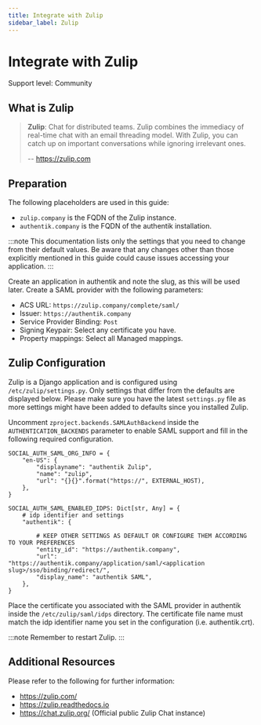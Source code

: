 ```yaml
---
title: Integrate with Zulip
sidebar_label: Zulip
---
```


# Integrate with Zulip

<span class="badge badge--secondary">Support level: Community</span>

## What is Zulip

> **Zulip**: Chat for distributed teams. Zulip combines the immediacy of real-time chat with an email threading model.
> With Zulip, you can catch up on important conversations while ignoring irrelevant ones.
>
> -- https://zulip.com

## Preparation

The following placeholders are used in this guide:

- `zulip.company` is the FQDN of the Zulip instance.
- `authentik.company` is the FQDN of the authentik installation.

:::note
This documentation lists only the settings that you need to change from their default values. Be aware that any changes other than those explicitly mentioned in this guide could cause issues accessing your application.
:::

Create an application in authentik and note the slug, as this will be used later. Create a SAML provider with the following parameters:

- ACS URL: `https://zulip.company/complete/saml/`
- Issuer: `https://authentik.company`
- Service Provider Binding: `Post`
- Signing Keypair: Select any certificate you have.
- Property mappings: Select all Managed mappings.

## Zulip Configuration

Zulip is a Django application and is configured using `/etc/zulip/settings.py`. Only settings that differ
from the defaults are displayed below. Please make sure you have the latest `settings.py` file as more settings
might have been added to defaults since you installed Zulip.

Uncomment `zproject.backends.SAMLAuthBackend` inside the `AUTHENTICATION_BACKENDS` parameter to enable SAML support
and fill in the following required configuration.

```
SOCIAL_AUTH_SAML_ORG_INFO = {
    "en-US": {
        "displayname": "authentik Zulip",
        "name": "zulip",
        "url": "{}{}".format("https://", EXTERNAL_HOST),
    },
}

SOCIAL_AUTH_SAML_ENABLED_IDPS: Dict[str, Any] = {
    # idp identifier and settings
    "authentik": {

	    # KEEP OTHER SETTINGS AS DEFAULT OR CONFIGURE THEM ACCORDING TO YOUR PREFERENCES
        "entity_id": "https://authentik.company",
        "url": "https://authentik.company/application/saml/<application slug>/sso/binding/redirect/",
        "display_name": "authentik SAML",
    },
}

```

Place the certificate you associated with the SAML provider in authentik inside the `/etc/zulip/saml/idps` directory.
The certificate file name must match the idp identifier name you set in the configuration (i.e. authentik.crt).

:::note
Remember to restart Zulip.
:::

## Additional Resources

Please refer to the following for further information:

- https://zulip.com/
- https://zulip.readthedocs.io
- https://chat.zulip.org/ (Official public Zulip Chat instance)
